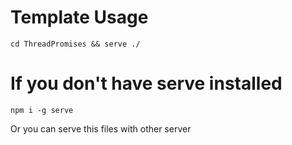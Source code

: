 # Template Usage
```
cd ThreadPromises && serve ./
```
# If you don't have serve installed
```
npm i -g serve
```

Or you can serve this files with other server
